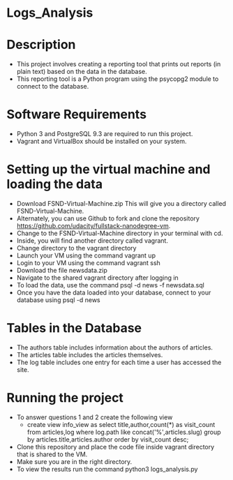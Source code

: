 # Logs_Analysis
# Description
  - This project involves creating a reporting tool that prints out reports (in plain text) 
    based on the data in the database. 
  - This reporting tool is a Python program using the psycopg2 module to connect to the database.
# Software Requirements
  - Python 3 and PostgreSQL 9.3 are required to run this project.
  - Vagrant and VirtualBox should be installed on your system.
# Setting up the virtual machine and loading the data
  - Download FSND-Virtual-Machine.zip This will give you a directory called FSND-Virtual-Machine. 
  - Alternately, you can use Github to fork and clone the repository https://github.com/udacity/fullstack-nanodegree-vm.
  - Change to the FSND-Virtual-Machine directory in your terminal with cd.
  - Inside, you will find another directory called vagrant.
  - Change directory to the vagrant directory
  - Launch your VM using the command vagrant up
  - Login to your VM using the command vagrant ssh
  - Download the file newsdata.zip
  - Navigate to the shared vagrant directory after logging in
  - To load the data, use the command psql -d news -f newsdata.sql
  - Once you have the data loaded into your database, connect to your database using psql -d news
# Tables in the Database
  - The authors table includes information about the authors of articles.
  - The articles table includes the articles themselves.
  - The log table includes one entry for each time a user has accessed the site.
# Running the project
  - To answer questions 1 and 2 create the following view
      - create view info_view as select title,author,count(*) as visit_count from articles,log 
    where log.path like concat('%',articles.slug) group by articles.title,articles.author 
    order by visit_count desc;
  - Clone this repository and place the code file inside vagrant directory that is shared to the VM.
  - Make sure you are in the right directory.
  - To view the results run the command python3 logs_analysis.py
  
  
